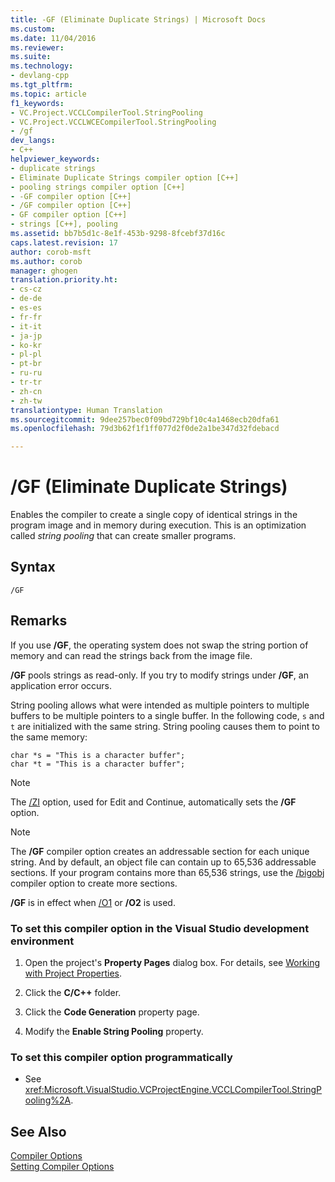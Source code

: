 ```yaml
---
title: -GF (Eliminate Duplicate Strings) | Microsoft Docs
ms.custom: 
ms.date: 11/04/2016
ms.reviewer: 
ms.suite: 
ms.technology:
- devlang-cpp
ms.tgt_pltfrm: 
ms.topic: article
f1_keywords:
- VC.Project.VCCLCompilerTool.StringPooling
- VC.Project.VCCLWCECompilerTool.StringPooling
- /gf
dev_langs:
- C++
helpviewer_keywords:
- duplicate strings
- Eliminate Duplicate Strings compiler option [C++]
- pooling strings compiler option [C++]
- -GF compiler option [C++]
- /GF compiler option [C++]
- GF compiler option [C++]
- strings [C++], pooling
ms.assetid: bb7b5d1c-8e1f-453b-9298-8fcebf37d16c
caps.latest.revision: 17
author: corob-msft
ms.author: corob
manager: ghogen
translation.priority.ht:
- cs-cz
- de-de
- es-es
- fr-fr
- it-it
- ja-jp
- ko-kr
- pl-pl
- pt-br
- ru-ru
- tr-tr
- zh-cn
- zh-tw
translationtype: Human Translation
ms.sourcegitcommit: 9dee257bec0f09bd729bf10c4a1468ecb20dfa61
ms.openlocfilehash: 79d3b62f1f1ff077d2f0de2a1be347d32fdebacd

---
```

# /GF (Eliminate Duplicate Strings)
Enables the compiler to create a single copy of identical strings in the program image and in memory during execution. This is an optimization called *string pooling* that can create smaller programs.  
  
## Syntax  
  
```  
/GF  
```  
  
## Remarks  
 If you use **/GF**, the operating system does not swap the string portion of memory and can read the strings back from the image file.  
  
 **/GF** pools strings as read-only. If you try to modify strings under **/GF**, an application error occurs.  
  
 String pooling allows what were intended as multiple pointers to multiple buffers to be multiple pointers to a single buffer. In the following code, `s` and `t` are initialized with the same string. String pooling causes them to point to the same memory:  
  
```  
char *s = "This is a character buffer";  
char *t = "This is a character buffer";  
```  
  
> [!NOTE]
>  The [/ZI](../../build/reference/z7-zi-zi-debug-information-format.md) option, used for Edit and Continue, automatically sets the **/GF** option.  
  
> [!NOTE]
>  The **/GF** compiler option creates an addressable section for each unique string. And by default, an object file can contain up to 65,536 addressable sections. If your program contains more than 65,536 strings, use the [/bigobj](../../build/reference/bigobj-increase-number-of-sections-in-dot-obj-file.md) compiler option to create more sections.  
  
 **/GF** is in effect when [/O1](../../build/reference/o1-o2-minimize-size-maximize-speed.md) or **/O2** is used.  
  
### To set this compiler option in the Visual Studio development environment  
  
1.  Open the project's **Property Pages** dialog box. For details, see [Working with Project Properties](../../ide/working-with-project-properties.md).  
  
2.  Click the **C/C++** folder.  
  
3.  Click the **Code Generation** property page.  
  
4.  Modify the **Enable String Pooling** property.  
  
### To set this compiler option programmatically  
  
-   See <xref:Microsoft.VisualStudio.VCProjectEngine.VCCLCompilerTool.StringPooling%2A>.  
  
## See Also  
 [Compiler Options](../../build/reference/compiler-options.md)   
 [Setting Compiler Options](../../build/reference/setting-compiler-options.md)


<!--HONumber=Jan17_HO1-->


